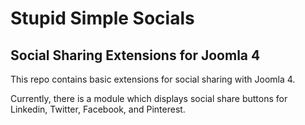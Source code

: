 # Stupid Simple Socials
## Social Sharing Extensions for Joomla 4

This repo contains basic extensions for social sharing with Joomla 4.

Currently, there is a module which displays social share buttons for Linkedin, Twitter, Facebook, and Pinterest.
